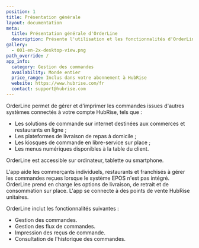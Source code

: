 ```yaml
---
position: 1
title: Présentation générale
layout: documentation
meta:
  title: Présentation générale d'OrderLine
  description: Présente l'utilisation et les fonctionnalités d'OrderLine permettant de gérer les boutiques physiques ou en ligne.
gallery:
  - 001-en-2x-desktop-view.png
path_override: /
app_info:
  category: Gestion des commandes
  availability: Monde entier
  price_range: Inclus dans votre abonnement à HubRise
  website: https://www.hubrise.com/fr
  contact: support@hubrise.com
---
```


[comment]: # 'Include 003-en-2x-tablet-view.png & 002-en-2x-smartphone-view.png to the gallery once designed in the relevant hardware'

OrderLine permet de gérer et d'imprimer les commandes issues d'autres systèmes connectés à votre compte HubRise, tels que :

- Les solutions de commande sur internet destinées aux commerces et restaurants en ligne ;
- Les plateformes de livraison de repas à domicile ;
- Les kiosques de commande en libre-service sur place ;
- Les menus numériques disponibles à la table du client.

OrderLine est accessible sur ordinateur, tablette ou smartphone.

L'app aide les commerçants individuels, restaurants et franchisés à gérer les commandes reçues lorsque le système EPOS n'est pas intégré. OrderLine prend en charge les options de livraison, de retrait et de consommation sur place. L'app se connecte à des points de vente HubRise unitaires.

OrderLine inclut les fonctionnalités suivantes :

- Gestion des commandes.
- Gestion des flux de commandes.
- Impression des reçus de commande.
- Consultation de l'historique des commandes.
